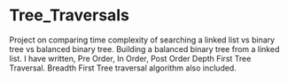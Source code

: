 # Tree_Traversals
Project on comparing time complexity of searching a linked list vs binary tree vs balanced binary tree. Building a balanced binary tree from a linked list. I have written, Pre Order, In Order, Post Order Depth First Tree Traversal. Breadth First Tree traversal algorithm also included.

